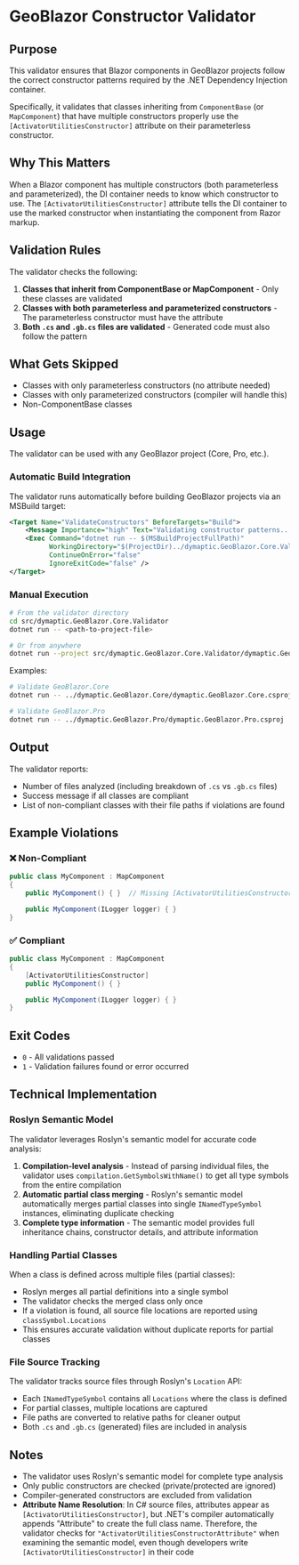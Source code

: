 # GeoBlazor Constructor Validator

## Purpose

This validator ensures that Blazor components in GeoBlazor projects follow the correct constructor patterns required by the .NET Dependency Injection container.

Specifically, it validates that classes inheriting from `ComponentBase` (or `MapComponent`) that have multiple constructors properly use the `[ActivatorUtilitiesConstructor]` attribute on their parameterless constructor.

## Why This Matters

When a Blazor component has multiple constructors (both parameterless and parameterized), the DI container needs to know which constructor to use. The `[ActivatorUtilitiesConstructor]` attribute tells the DI container to use the marked constructor when instantiating the component from Razor markup.

## Validation Rules

The validator checks the following:

1. **Classes that inherit from ComponentBase or MapComponent** - Only these classes are validated
2. **Classes with both parameterless and parameterized constructors** - The parameterless constructor must have the attribute
3. **Both `.cs` and `.gb.cs` files are validated** - Generated code must also follow the pattern

## What Gets Skipped

- Classes with only parameterless constructors (no attribute needed)
- Classes with only parameterized constructors (compiler will handle this)
- Non-ComponentBase classes

## Usage

The validator can be used with any GeoBlazor project (Core, Pro, etc.).

### Automatic Build Integration

The validator runs automatically before building GeoBlazor projects via an MSBuild target:

```xml
<Target Name="ValidateConstructors" BeforeTargets="Build">
    <Message Importance="high" Text="Validating constructor patterns..." />
    <Exec Command="dotnet run -- $(MSBuildProjectFullPath)"
          WorkingDirectory="$(ProjectDir)../dymaptic.GeoBlazor.Core.Validator"
          ContinueOnError="false"
          IgnoreExitCode="false" />
</Target>
```

### Manual Execution

```bash
# From the validator directory
cd src/dymaptic.GeoBlazor.Core.Validator
dotnet run -- <path-to-project-file>

# Or from anywhere
dotnet run --project src/dymaptic.GeoBlazor.Core.Validator/dymaptic.GeoBlazor.Core.Validator.csproj -- <path-to-project-file>
```

Examples:
```bash
# Validate GeoBlazor.Core
dotnet run -- ../dymaptic.GeoBlazor.Core/dymaptic.GeoBlazor.Core.csproj

# Validate GeoBlazor.Pro
dotnet run -- ../dymaptic.GeoBlazor.Pro/dymaptic.GeoBlazor.Pro.csproj
```

## Output

The validator reports:
- Number of files analyzed (including breakdown of `.cs` vs `.gb.cs` files)
- Success message if all classes are compliant
- List of non-compliant classes with their file paths if violations are found

## Example Violations

### ❌ Non-Compliant
```csharp
public class MyComponent : MapComponent
{
    public MyComponent() { }  // Missing [ActivatorUtilitiesConstructor]

    public MyComponent(ILogger logger) { }
}
```

### ✅ Compliant
```csharp
public class MyComponent : MapComponent
{
    [ActivatorUtilitiesConstructor]
    public MyComponent() { }

    public MyComponent(ILogger logger) { }
}
```

## Exit Codes

- `0` - All validations passed
- `1` - Validation failures found or error occurred

## Technical Implementation

### Roslyn Semantic Model

The validator leverages Roslyn's semantic model for accurate code analysis:

1. **Compilation-level analysis** - Instead of parsing individual files, the validator uses `compilation.GetSymbolsWithName()` to get all type symbols from the entire compilation
2. **Automatic partial class merging** - Roslyn's semantic model automatically merges partial classes into single `INamedTypeSymbol` instances, eliminating duplicate checking
3. **Complete type information** - The semantic model provides full inheritance chains, constructor details, and attribute information

### Handling Partial Classes

When a class is defined across multiple files (partial classes):
- Roslyn merges all partial definitions into a single symbol
- The validator checks the merged class only once
- If a violation is found, all source file locations are reported using `classSymbol.Locations`
- This ensures accurate validation without duplicate reports for partial classes

### File Source Tracking

The validator tracks source files through Roslyn's `Location` API:
- Each `INamedTypeSymbol` contains all `Locations` where the class is defined
- For partial classes, multiple locations are captured
- File paths are converted to relative paths for cleaner output
- Both `.cs` and `.gb.cs` (generated) files are included in analysis

## Notes

- The validator uses Roslyn's semantic model for complete type analysis
- Only public constructors are checked (private/protected are ignored)
- Compiler-generated constructors are excluded from validation
- **Attribute Name Resolution**: In C# source files, attributes appear as `[ActivatorUtilitiesConstructor]`, but .NET's compiler automatically appends "Attribute" to create the full class name. Therefore, the validator checks for `"ActivatorUtilitiesConstructorAttribute"` when examining the semantic model, even though developers write `[ActivatorUtilitiesConstructor]` in their code